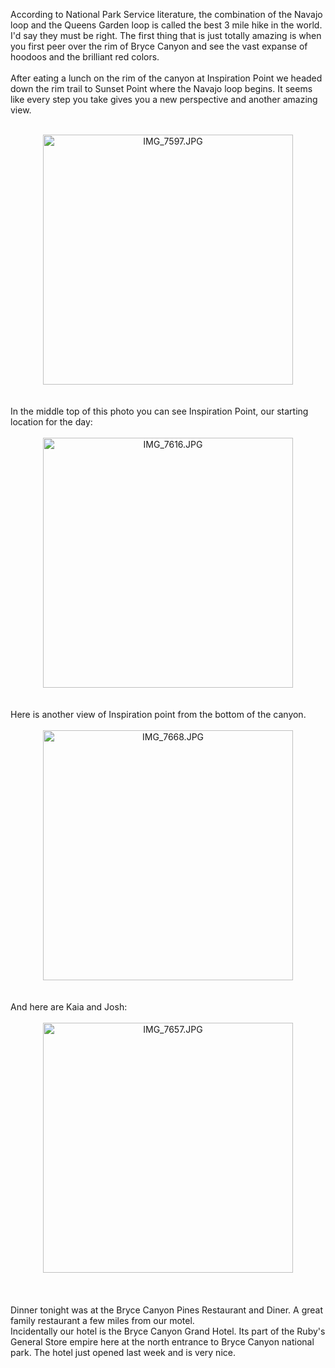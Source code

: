 <!--
.. title: Bryce  -- Navajo / Queens Garden
.. date: 2009/05/27
.. slug: bryce-navajo-queens-garden
.. tags: Travel
.. link: 
.. description: 
-->


According to National Park Service literature, the combination of the Navajo loop and the Queens Garden loop is called the best 3 mile hike in the world.  I'd say they must be right.  The first thing that is just totally amazing is when you first peer over the rim of Bryce Canyon and see the vast expanse of hoodoos and the brilliant red colors.<br /><br />After eating a lunch on the rim of the canyon at Inspiration Point we headed down the rim trail to Sunset Point where the Navajo loop begins.  It seems like every step you take gives you a new perspective and another amazing view.<br /><br /><div style="text-align:center;"><img src="http://lh5.ggpht.com/_wISL1SSAaEA/Sh30OthFjGI/AAAAAAAAADs/CNdnri06Ej4/IMG_7597.JPG?imgmax=800" alt="IMG_7597.JPG" border="0" width="400" /></div><br /><br />In the middle top of this photo you can see Inspiration Point, our starting location for the day:<br /><br /><div style="text-align:center;"><img src="http://lh3.ggpht.com/_wISL1SSAaEA/Sh31Zv2TcsI/AAAAAAAAAD0/vSAUGwuXq8k/IMG_7616.JPG?imgmax=800" alt="IMG_7616.JPG" border="0" width="400" /></div><br /><br />Here is another view of Inspiration point from the bottom of the canyon.<br /><br /><div style="text-align:center;"><img src="http://lh3.ggpht.com/_wISL1SSAaEA/Sh32B5HSnEI/AAAAAAAAAD4/1at9K4i_pJM/IMG_7668.JPG?imgmax=800" alt="IMG_7668.JPG" border="0" width="400" /></div><br /><br />And here are Kaia and Josh:<br /><br /><div style="text-align:center;"><img src="http://lh5.ggpht.com/_wISL1SSAaEA/Sh32xLtf2EI/AAAAAAAAAEA/oHbBniuzuX0/IMG_7657.JPG?imgmax=800" alt="IMG_7657.JPG" border="0" width="400" /></div><br /><br /><br />Dinner tonight was at the Bryce Canyon Pines Restaurant and Diner.  A great family restaurant a few miles from our motel.<br />Incidentally our hotel is the Bryce Canyon Grand Hotel.  Its part of the Ruby's General Store empire here at the north entrance to Bryce Canyon national park.  The hotel just opened last week and is very nice.<br /><div class="blogger-post-footer"><img width='1' height='1' src='https://blogger.googleusercontent.com/tracker/2759017781463016019-7389100232081200456?l=blog.bonelakesoftware.com' alt='' /></div>
